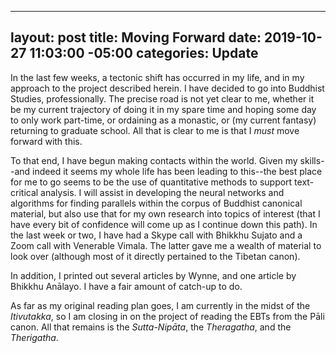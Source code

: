 
---
layout: post
title: Moving Forward
date: 2019-10-27 11:03:00 -05:00
categories: Update
---

In the last few weeks, a tectonic shift has occurred in my life, and in my approach to the project
described herein.  I have decided to go into Buddhist Studies, professionally.  The precise road
is not yet clear to me, whether it be my current trajectory of doing it in my spare time and hoping
some day to only work part-time, or ordaining as a monastic, or (my current fantasy) returning to
graduate school.  All that is clear to me is that I *must* move forward with this.

To that end, I have begun making contacts within the world.  Given my skills--and indeed it seems
my whole life has been leading to this--the best place for me to go seems to be the use of
quantitative methods to support text-critical analysis.  I will assist in developing the neural
networks and algorithms for finding parallels within the corpus of Buddhist canonical material,
but also use that for my own research into topics of interest (that I have every bit of confidence
will come up as I continue down this path).  In the last week or two, I have had a Skype call with
Bhikkhu Sujato and a Zoom call with Venerable Vimala.  The latter gave me a wealth of material to
look over (although most of it directly pertained to the Tibetan canon).

In addition, I printed out several articles by Wynne, and one article by Bhikkhu Anālayo.  I have
a fair amount of catch-up to do.

As far as my original reading plan goes, I am currently in the midst of the *Itivutakka*, so I am
closing in on the project of reading the EBTs from the Pāli canon.  All that remains is the
*Sutta-Nipāta*, the *Theragatha*, and the *Therigatha*.